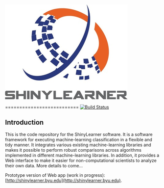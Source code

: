 ![ShinyLearner logo](Web/shinylearner/Logo_Small.jpg)

==========================
[![Build Status](https://travis-ci.org/srp33/ShinyLearner.svg?branch=master)](https://travis-ci.org/srp33/ShinyLearner)

## Introduction

This is the code repository for the ShinyLearner software. It is a software framework for executing machine-learning classification in a flexible and tidy manner. It integrates various existing machine-learning libraries and makes it possible to perform robust comparisons across algorithms implemented in different machine-learning libraries. In addition, it provides a Web interface to make it easier for non-computational scientists to analyze their own data. More details to come...

Prototype version of Web app (work in progress): [http://shinylearner.byu.edu](http://shinylearner.byu.edu).
